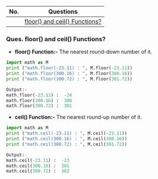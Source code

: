 |  No.  | Questions                                                       |
| :---: | --------------------------------------------------------------- |
|       | [floor() and ceil() Functions?](#ques-floor-and-ceil-functions) |

### Ques. floor() and ceil() Functions?
* **floor() Function:-** The nearest round-down number of it.
```python
import math as M   
print ("math.floor(-23.11) : ", M.floor(-23.11))
print ("math.floor(300.16) : ", M.floor(300.16))
print ("math.floor(300.72) : ", M.floor(301.72))

Output:- 
math.floor(-23.11) :  -24
math.floor(300.16) :  300
math.floor(300.72) :  301
```


* **ceil() Function:-** The nearest round-up number of it.
```python
import math as M   
print ("math.ceil(-23.11) : ", M.ceil(-23.11))
print ("math.ceil(300.16) : ", M.ceil(300.16))
print ("math.ceil(300.72) : ", M.ceil(301.72))

Output:-
math.ceil(-23.11) :  -23
math.ceil(300.16) :  301
math.ceil(300.72) :  302
```